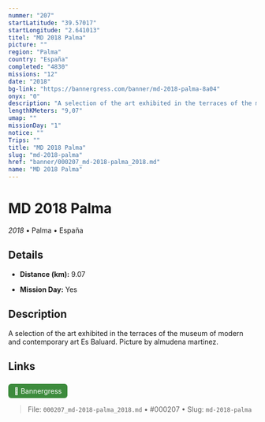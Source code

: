 ```yaml
---
nummer: "207"
startLatitude: "39.57017"
startLongitude: "2.641013"
titel: "MD 2018 Palma"
picture: ""
region: "Palma"
country: "España"
completed: "4830"
missions: "12"
date: "2018"
bg-link: "https://bannergress.com/banner/md-2018-palma-8a04"
onyx: "0"
description: "A selection of the art exhibited in the terraces of the museum of modern and contemporary art Es Baluard. Picture by almudena martinez."
lengthKMeters: "9,07"
umap: ""
missionDay: "1"
notice: ""
Trips: ""
title: "MD 2018 Palma"
slug: "md-2018-palma"
href: "banner/000207_md-2018-palma_2018.md"
name: "MD 2018 Palma"
---
```

# MD 2018 Palma

*2018* • Palma • España





## Details
- **Distance (km):** 9.07



- **Mission Day:** Yes


## Description
A selection of the art exhibited in the terraces of the museum of modern and contemporary art Es Baluard. Picture by almudena martinez.



## Links
<a href="https://bannergress.com/banner/md-2018-palma-8a04" style="display:inline-block;margin:6px 8px 0 0;padding:6px 12px;background:#3c8b3c;color:#fff;text-decoration:none;border-radius:6px;">🔗 Bannergress</a>




> File: `000207_md-2018-palma_2018.md` • #000207 • Slug: `md-2018-palma`
